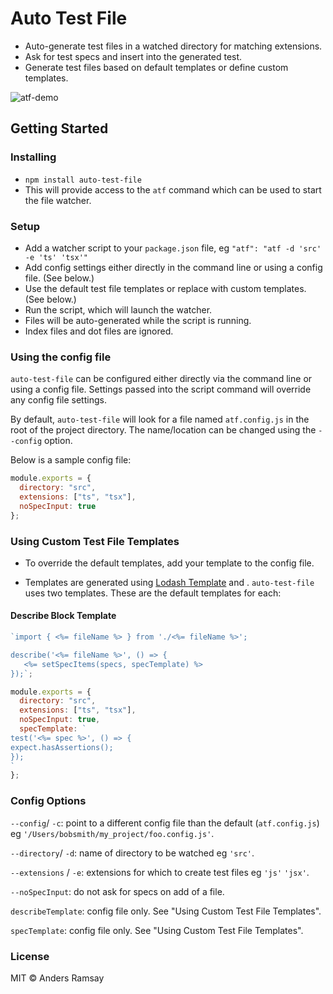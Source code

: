 # Auto Test File

- Auto-generate test files in a watched directory for matching extensions.
- Ask for test specs and insert into the generated test.
- Generate test files based on default templates or define custom templates.

![atf-demo](https://user-images.githubusercontent.com/819213/59939961-6a537300-9427-11e9-94e1-ba04306c59db.gif)

## Getting Started

### Installing

- `npm install auto-test-file`
- This will provide access to the `atf` command which can be used to start the file watcher.

### Setup

- Add a watcher script to your `package.json` file, eg `"atf": "atf -d 'src' -e 'ts' 'tsx'"`
- Add config settings either directly in the command line or using a config file. (See below.)
- Use the default test file templates or replace with custom templates. (See below.)
- Run the script, which will launch the watcher.
- Files will be auto-generated while the script is running.
- Index files and dot files are ignored.

### Using the config file

`auto-test-file` can be configured either directly via the command line or using a config file. Settings passed into the script command will override any config file settings.

By default, `auto-test-file` will look for a file named `atf.config.js` in the root of the project directory. The name/location can be changed using the `--config` option.

Below is a sample config file:

```javascript
module.exports = {
  directory: "src",
  extensions: ["ts", "tsx"],
  noSpecInput: true
};
```

### Using Custom Test File Templates

- To override the default templates, add your template to the config file.

* Templates are generated using [Lodash Template](https://lodash.com/docs/4.17.15#template) and .
  `auto-test-file` uses two templates. These are the default templates for each:

#### Describe Block Template

```javascript
`import { <%= fileName %> } from './<%= fileName %>';

describe('<%= fileName %>', () => {
   <%= setSpecItems(specs, specTemplate) %>
});`;
```

```javascript
module.exports = {
  directory: "src",
  extensions: ["ts", "tsx"],
  noSpecInput: true,
  specTemplate: `
test('<%= spec %>', () => {
expect.hasAssertions();
});
`
};
```

### Config Options

`--config`/ `-c`: point to a different config file than the default (`atf.config.js`) eg `'/Users/bobsmith/my_project/foo.config.js'`.

`--directory`/ `-d`: name of directory to be watched eg `'src'`.

`--extensions` / `-e`: extensions for which to create test files eg `'js'` `'jsx'`.

`--noSpecInput`: do not ask for specs on add of a file.

`describeTemplate`: config file only. See "Using Custom Test File Templates".

`specTemplate`: config file only. See "Using Custom Test File Templates".

### License

MIT © Anders Ramsay
